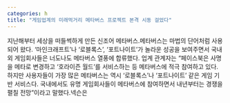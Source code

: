 ```yaml
---
categories: h
title: "게임업계의 미래먹거리 메타버스 프로젝트 본격 시동 걸었다"
---
```

지난해부터 세상을 떠들썩하게 만든 신조어 메타버스.메타버스는 마법의 단어처럼 사용되어 왔다. ‘마인크래프트’나 ‘로블록스’, ‘포트나이트’가 놀라운 성공을 보여주면서 국내외 게임회사들은 너도나도 메타버스 열풍에 합류했다. 업계 관계자는 “페이스북은 사명을 메타로 변경하고 ‘호라이즌 월드’를 서비스하는 등 메타버스에 적극 참여하고 있다. 하지만 사용자들이 가장 많은 메타버스는 역시 ‘로블록스’나 ‘포트나이트’ 같은 게임 기반 서비스다. 국내에서도 유명 게임회사들이 메타버스에 참여하면서 내년부터는 경쟁을 펼칠 전망”이라고 말했다.넥슨은